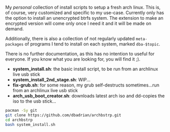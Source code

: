 My *personal* collection of install scripts to setup a fresh arch linux.
This is, of course, very customized and specific to my use-case.
Currently only has the option to install an unencrypted btrfs system.
The extension to make an encrypted version will come only once I need it and it will be made on demand.

Additionally, there is also a collection of not regularly updated `meta-packages` of programs I tend to install on each system, marked `dba-$topic`.

There is no further documentation, as this has no intention to useful for everyone.
If you know what you are looking for, you will find it ;).

* **system_install.sh**: the basic install script, to be run from an archlinux live usb stick
* **system_install_2nd_stage.sh**: WIP...
* **fix-grub.sh**: for some reason, my grub self-destructs sometimes...run from an archlinux live usb stick
* **arch_usb_boot_creator.sh**: downloads latest arch iso and dd-copies the iso to the usb stick... 


```bash
pacman -Sy git
git clone https://github.com/dbadrian/archbstrp.git
cd archbstrp
bash system_install.sh
```
